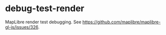 # debug-test-render
MapLibre render test debugging. See https://github.com/maplibre/maplibre-gl-js/issues/326.
